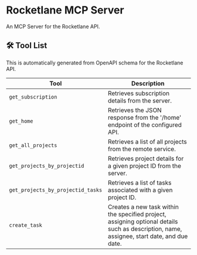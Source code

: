 # Rocketlane MCP Server

An MCP Server for the Rocketlane API.

## 🛠️ Tool List

This is automatically generated from OpenAPI schema for the Rocketlane API.


| Tool | Description |
|------|-------------|
| `get_subscription` | Retrieves subscription details from the server. |
| `get_home` | Retrieves the JSON response from the '/home' endpoint of the configured API. |
| `get_all_projects` | Retrieves a list of all projects from the remote service. |
| `get_projects_by_projectid` | Retrieves project details for a given project ID from the server. |
| `get_projects_by_projectid_tasks` | Retrieves a list of tasks associated with a given project ID. |
| `create_task` | Creates a new task within the specified project, assigning optional details such as description, name, assignee, start date, and due date. |
